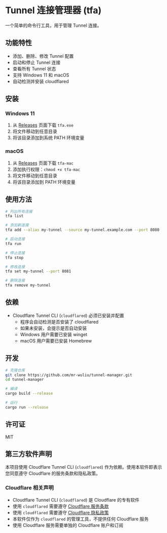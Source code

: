 # Tunnel 连接管理器 (tfa)

一个简单的命令行工具，用于管理 Tunnel 连接。

## 功能特性

- 添加、删除、修改 Tunnel 配置
- 启动和停止 Tunnel 连接
- 查看所有 Tunnel 状态
- 支持 Windows 11 和 macOS
- 自动检测并安装 cloudflared

## 安装

### Windows 11

1. 从 [Releases](https://github.com/mr-wuliu/tunnel-manager/releases) 页面下载 `tfa.exe`
2. 将文件移动到任意目录
3. 将该目录添加到系统 PATH 环境变量

### macOS

1. 从 [Releases](https://github.com/mr-wuliu/tunnel-manager/releases) 页面下载 `tfa-mac`
2. 添加执行权限：`chmod +x tfa-mac`
3. 将文件移动到任意目录
4. 将该目录添加到 PATH 环境变量

## 使用方法

```bash
# 列出所有连接
tfa list

# 添加新连接
tfa add --alias my-tunnel --source my-tunnel.example.com --port 8080

# 启动连接
tfa run

# 停止连接
tfa stop

# 修改连接
tfa set my-tunnel --port 8081

# 删除连接
tfa remove my-tunnel
```

## 依赖

- Cloudflare Tunnel CLI (`cloudflared`) 必须已安装并配置
  - 程序会自动检测是否安装了 cloudflared
  - 如果未安装，会提示是否自动安装
  - Windows 用户需要已安装 winget
  - macOS 用户需要已安装 Homebrew

## 开发

```bash
# 克隆仓库
git clone https://github.com/mr-wuliu/tunnel-manager.git
cd tunnel-manager

# 编译
cargo build --release

# 运行
cargo run --release
```

## 许可证

MIT

## 第三方软件声明

本项目使用 Cloudflare Tunnel CLI (`cloudflared`) 作为依赖。使用本软件即表示您同意遵守 Cloudflare 的服务条款和隐私政策。

### Cloudflare 相关声明

- Cloudflare Tunnel CLI (`cloudflared`) 是 Cloudflare 的专有软件
- 使用 `cloudflared` 需要遵守 [Cloudflare 服务条款](https://www.cloudflare.com/terms/)
- 使用 `cloudflared` 需要遵守 [Cloudflare 隐私政策](https://www.cloudflare.com/privacypolicy/)
- 本软件仅作为 `cloudflared` 的管理工具，不提供任何 Cloudflare 服务
- 使用 Cloudflare 服务需要单独的 Cloudflare 账户和订阅 